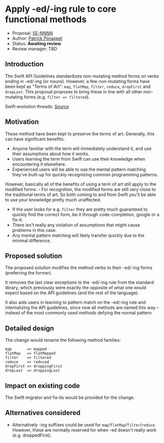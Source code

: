 # Apply -ed/-ing rule to core functional methods

* Proposal: [SE-NNNN](NNNN-functional-methods-ed-ing.md)
* Author: [Patrick Pijnappel](https://github.com/PatrickPijnappel)
* Status: **Awaiting review**
* Review manager: TBD

## Introduction

The Swift API Guidelines standardizes non-mutating method forms on verbs ending in -ed/-ing (or nouns). However, a few non-mutating forms have been kept as "Terms of Art":
`map`, `flatMap`, `filter`, `reduce`, `dropFirst` and `dropLast`. This proposal proposes to bring these in line with all other non-mutating forms (e.g. `filter => filtered`).

Swift-evolution threads: [Source](http://news.gmane.org/find-root.php?group=gmane.comp.lang.swift.evolution&article=20783)

## Motivation

These method have been kept to preserve the terms of art. Generally, this can have significant benefits:
- Anyone familiar with the term will immediately understand it, and use their assumptions about how it works.
- Users learning the term from Swift can use their knowledge when encountering it elsewhere.
- Experienced users will be able to use the mental pattern matching they've built-up for quickly recognizing common programming patterns.

However, basically all of the benefits of using a term of art still apply to the modified forms:
– For recognition, the modified forms are still very close to the traditional terms of art. So both coming to and from Swift you'll be able to use your knowledge pretty much unaffected.   
- If the user looks for e.g. `filter` they are pretty much guaranteed to quickly find the correct form, be it through code-completion, google or a fix-it.
- There isn't really any violation of assumptions that might cause problems in this case.
- Any mental pattern matching will likely transfer quickly due to the minimal difference.

## Proposed solution

The proposed solution modifies the method verbs to their -ed/-ing forms (preferring the former). 

It removes the last clear exceptions to the -ed/-ing rule from the standard library, which previously
were exactly the opposite of what one would expect based on the API guidelines (and the rest of the language).

It also aids users in learning to pattern match on the -ed/-ing rule and internalizing the API guidelines,
since now all methods are named this way – instead of the most commonly used methods defying the normal pattern.

## Detailed design

The change would rename the following method families:

```
map       => mapped
flatMap   => flatMapped 
filter    => filtered
reduce    => reduced
dropFirst => droppingFirst
dropLast  => droppingLast
```

## Impact on existing code

The Swift migrator and fix-its would be provided for the change. 

## Alternatives considered

- Alternatively -ing suffixes could be used for `map`/`flatMap`/`filter`/`reduce`. However, these are normally reserved for when -ed doesn't really work (e.g. droppedFirst).  
